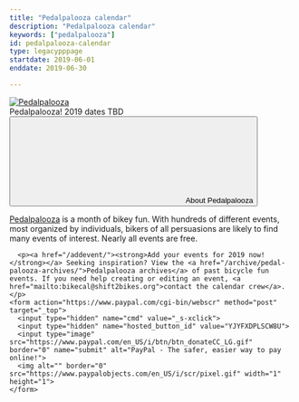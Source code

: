 ```yaml
---
title: "Pedalpalooza calendar"
description: "Pedalpalooza calendar"
keywords: ["pedalpalooza"]
id: pedalpalooza-calendar
type: legacypppage
startdate: 2019-06-01
enddate: 2019-06-30

---
```


<div id="pp-banner">
  <a href="/images/pp/pp-general.png"><img alt="Pedalpalooza" id="pedalpalooza-img" src="/images/pp/pp-general-banner.png"></a>
  <div>
    <span class="pp-headline">Pedalpalooza!</span>
    <span>2019 dates TBD</span>
  </div>
  <button type="button" aria-expanded="true" class="expand-details" data-toggle-target="#pp-description">
    <svg class="icon expand" role="img" aria-hidden="true">
      <use xlink:href="#icon-arrow-down" />
    </svg>
    <span>About Pedalpalooza</span>
  </button>
  <div id="pp-description">
      <p><a href="/pages/pedalpalooza/">Pedalpalooza</a> is a month of bikey fun. With hundreds of different events, most organized by individuals, bikers of all persuasions are likely to find many events of interest. Nearly all events are free. </p>

      <p><a href="/addevent/"><strong>Add your events for 2019 now!</strong></a> Seeking inspiration? View the <a href="/archive/pedal-palooza-archives/">Pedalpalooza archives</a> of past bicycle fun events. If you need help creating or editing an event, <a href="mailto:bikecal@shift2bikes.org">contact the calendar crew</a>.</p>
    <form action="https://www.paypal.com/cgi-bin/webscr" method="post" target="_top">
      <input type="hidden" name="cmd" value="_s-xclick">
      <input type="hidden" name="hosted_button_id" value="YJYFXDPLSCW8U">
      <input type="image" src="https://www.paypal.com/en_US/i/btn/btn_donateCC_LG.gif" border="0" name="submit" alt="PayPal - The safer, easier way to pay online!">
      <img alt="" border="0" src="https://www.paypalobjects.com/en_US/i/scr/pixel.gif" width="1" height="1">
    </form>
  </div>
</div>
